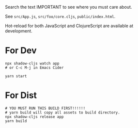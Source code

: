 Search the text IMPORTANT to see where you must care about.

See `src/App.js`, `src/foo/core.cljs`, `public/index.html`.

Hot-reload for both JavaScript and ClojureScript are available at development.

# For Dev

```
npx shadow-cljs watch app
# or C-c M-j in Emacs Cider

yarn start
```

# For Dist

```
# YOU MUST RUN THIS BUILD FIRST!!!!!!
# yarn build will copy all assets to build directory.
npx shadow-cljs release app
yarn build
```
